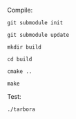 Compile:

    git submodule init
    
    git submodule update

    mkdir build

    cd build

    cmake ..

    make

Test:

    ./tarbora
